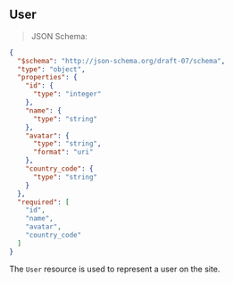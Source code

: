 ## User

> JSON Schema:

```json
{
  "$schema": "http://json-schema.org/draft-07/schema",
  "type": "object",
  "properties": {
    "id": {
      "type": "integer"
    },
    "name": {
      "type": "string"
    },
    "avatar": {
      "type": "string",
      "format": "uri"
    },
    "country_code": {
      "type": "string"
    }
  },
  "required": [
    "id",
    "name",
    "avatar",
    "country_code"
  ]
}
```

The `User` resource is used to represent a user on the site.
